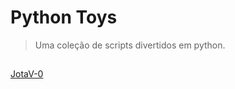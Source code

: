 # Python Toys
> Uma coleção de scripts divertidos em python.

##
[JotaV-0](https://github.com/JotaV-0)
